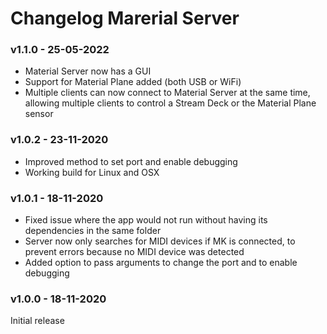 # Changelog Marerial Server
### v1.1.0 - 25-05-2022
<ul>
<li>Material Server now has a GUI</li>
<li>Support for Material Plane added (both USB or WiFi)</li>
<li>Multiple clients can now connect to Material Server at the same time, allowing multiple clients to control a Stream Deck or the Material Plane sensor</li>
</ul>

### v1.0.2 - 23-11-2020
<ul>
<li>Improved method to set port and enable debugging</li>
<li>Working build for Linux and OSX</li>
</ul>

### v1.0.1 - 18-11-2020
<ul>
<li>Fixed issue where the app would not run without having its dependencies in the same folder</li>
<li>Server now only searches for MIDI devices if MK is connected, to prevent errors because no MIDI device was detected</li>
<li>Added option to pass arguments to change the port and to enable debugging</li>
</ul>

### v1.0.0 - 18-11-2020
Initial release
